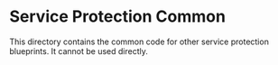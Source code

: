 # Service Protection Common

This directory contains the common code for other service protection blueprints.
It cannot be used directly.
